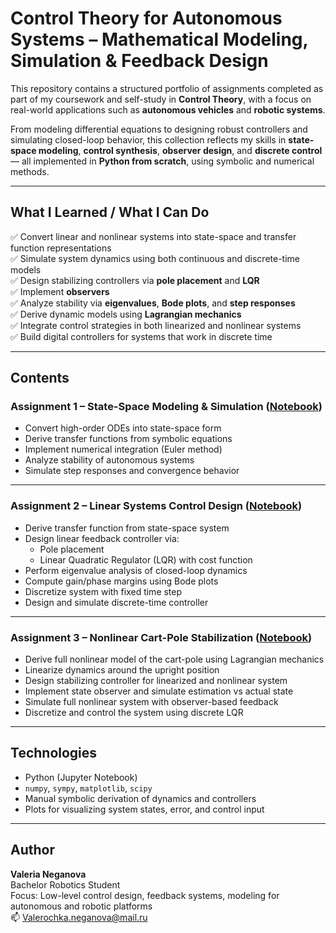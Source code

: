 #  Control Theory for Autonomous Systems – Mathematical Modeling, Simulation & Feedback Design

This repository contains a structured portfolio of assignments completed as part of my coursework and self-study in **Control Theory**, with a focus on real-world applications such as **autonomous vehicles** and **robotic systems**.

From modeling differential equations to designing robust controllers and simulating closed-loop behavior, this collection reflects my skills in **state-space modeling**, **control synthesis**, **observer design**, and **discrete control** — all implemented in **Python from scratch**, using symbolic and numerical methods.

---

##  What I Learned / What I Can Do

✅ Convert linear and nonlinear systems into state-space and transfer function representations  
✅ Simulate system dynamics using both continuous and discrete-time models  
✅ Design stabilizing controllers via **pole placement** and **LQR**  
✅ Implement **observers**  
✅ Analyze stability via **eigenvalues**, **Bode plots**, and **step responses**  
✅ Derive dynamic models using **Lagrangian mechanics**  
✅ Integrate control strategies in both linearized and nonlinear systems  
✅ Build digital controllers for systems that work in discrete time

---

##  Contents

###  Assignment 1 – State-Space Modeling & Simulation ([Notebook](assignment_1/Control_theory_assigment_1.ipynb))
- Convert high-order ODEs into state-space form  
- Derive transfer functions from symbolic equations  
- Implement numerical integration (Euler method)  
- Analyze stability of autonomous systems  
- Simulate step responses and convergence behavior  

---

###  Assignment 2 – Linear Systems Control Design ([Notebook](assignment_2/Control_theory_assigment_2.ipynb))
- Derive transfer function from state-space system  
- Design linear feedback controller via:  
  - Pole placement  
  - Linear Quadratic Regulator (LQR) with cost function  
- Perform eigenvalue analysis of closed-loop dynamics  
- Compute gain/phase margins using Bode plots  
- Discretize system with fixed time step  
- Design and simulate discrete-time controller  

---

### Assignment 3 – Nonlinear Cart-Pole Stabilization ([Notebook](assignment_3/Control_theory_assigment_3.ipynb))
- Derive full nonlinear model of the cart-pole using Lagrangian mechanics  
- Linearize dynamics around the upright position  
- Design stabilizing controller for linearized and nonlinear system  
- Implement state observer and simulate estimation vs actual state  
- Simulate full nonlinear system with observer-based feedback  
- Discretize and control the system using discrete LQR  

---

##  Technologies

- Python (Jupyter Notebook)  
- `numpy`, `sympy`, `matplotlib`, `scipy`  
- Manual symbolic derivation of dynamics and controllers  
- Plots for visualizing system states, error, and control input  

---

##  Author

**Valeria Neganova**  
Bachelor Robotics Student  
Focus: Low-level control design, feedback systems, modeling for autonomous and robotic platforms  
📫 Valerochka.neganova@mail.ru
